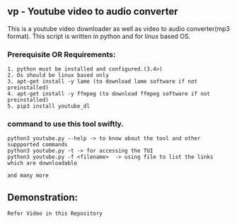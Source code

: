## vp - Youtube video to audio converter
This is a youtube video downloader as well as video to audio converter(mp3 format). This script is written in python and for linux based OS.

### Prerequisite OR Requirements:
```
1. python must be installed and configured.(3.4>)
2. Os should be linux based only
3. apt-get install -y lame (to download lame software if not preinstalled)
4. apt-get install -y ffmpeg (to download ffmpeg software if not preinstalled)
5. pip3 install youtube_dl
```

### command to use this tool swiftly.
```
python3 youtube.py --help -> to know about the tool and other suppported commands
python3 youtube.py -t -> for accessing the TUI
python3 youtube.py -f <filename>  -> using file to list the links which are downloadable

and many more
```

## Demonstration:
	Refer Video in this Repository
